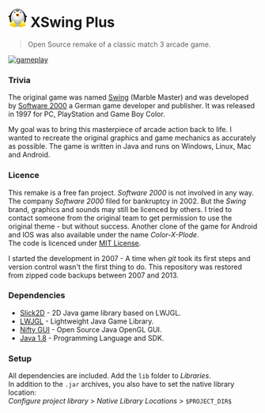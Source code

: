 # <img src=".idea/icon.png" width="38"/> XSwing Plus

> Open Source remake of a classic match 3 arcade game.

[youtube-gameplay]: https://youtu.be/BNxYl5GOIio
[![gameplay](https://raw.githubusercontent.com/tobsef/XSwing/media/gameplay.gif)][youtube-gameplay]


### Trivia
The original game was named [Swing](https://en.wikipedia.org/wiki/Swing_(video_game)) (Marble Master)
and was developed by [Software 2000](https://en.wikipedia.org/wiki/Software_2000)
a German game developer and publisher. It was released in 1997 for PC, PlayStation and Game Boy Color.

My goal was to bring this masterpiece of arcade action back to life. I wanted to recreate the original
graphics and game mechanics as accurately as possible. The game is written in Java and runs
on Windows, Linux, Mac and Android.

### Licence
This remake is a free fan project. _Software 2000_ is not involved in any way.
The company _Software 2000_ filed for bankruptcy in 2002. But the _Swing_ brand, graphics and sounds
may still be licenced by others. I tried to contact someone from the original team to get permission
to use the original theme - but without success. Another clone of the game for Android and IOS was 
also available under the name _Color-X-Plode_.  
The code is licenced under [MIT License](https://choosealicense.com/licenses/mit/).

I started the development in 2007 - A time when _git_ took its first steps and version control wasn't 
the first thing to do. This repository was restored from zipped code backups between 2007 and 2013.

### Dependencies
 * [Slick2D](https://github.com/joshmarcus/slick2d) -
   2D Java game library based on LWJGL.
 * [LWJGL](https://www.lwjgl.org) -
   Lightweight Java Game Library.
 * [Nifty GUI](https://github.com/nifty-gui/nifty-gui) - 
   Open Source Java OpenGL GUI.
 * [Java 1.8](https://www.oracle.com/java/technologies/downloads/#java8) - 
   Programming Language and SDK.

### Setup
All dependencies are included. Add the `lib` folder to _Libraries_.  
In addition to the `.jar` archives, you also have to set the native library location:  
_Configure project library_ > _Native Library Locations_ > `$PROJECT_DIR$`